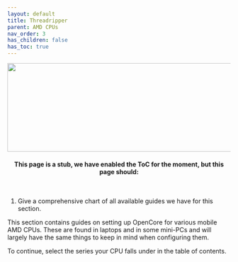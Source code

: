 ```yaml
---
layout: default
title: Threadripper
parent: AMD CPUs
nav_order: 3
has_children: false
has_toc: true
---
```


<p align="center">
  <img width="650" height="200" src="../../../../assets/Header-MobileHardware.png">
</p>

<h4 align="center">This page is a stub, we have enabled the ToC for the moment, but this page should:</h4>
<br>

1. Give a comprehensive chart of all available guides we have for this section.

This section contains guides on setting up OpenCore for various mobile AMD CPUs. These are found in laptops and in some mini-PCs and will largely have the same things to keep in mind when configuring them.

To continue, select the series your CPU falls under in the table of contents.